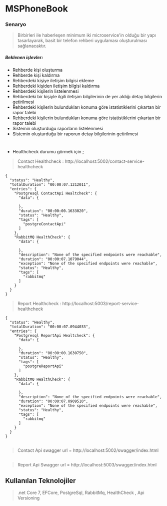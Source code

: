 # MSPhoneBook

### Senaryo

>  Birbirleri ile haberleşen minimum iki microservice'in olduğu bir yapı tasarlayarak, basit bir telefon rehberi uygulaması oluşturulması sağlanacaktır.
##### Beklenen işlevler:

- Rehberde kişi oluşturma
- Rehberde kişi kaldırma
- Rehberdeki kişiye iletişim bilgisi ekleme
- Rehberdeki kişiden iletişim bilgisi kaldırma
- Rehberdeki kişilerin listelenmesi
- Rehberdeki bir kişiyle ilgili iletişim bilgilerinin de yer aldığı detay bilgilerin 
getirilmesi
- Rehberdeki kişilerin bulundukları konuma göre istatistiklerini çıkartan bir rapor 
talebi
- Rehberdeki kişilerin bulundukları konuma göre istatistiklerini çıkartan bir rapor 
talebi
- Sistemin oluşturduğu raporların listelenmesi
- Sistemin oluşturduğu bir raporun detay bilgilerinin getirilmesi

#
- Healthcheck durumu görmek için ; 
> Contact Healthcheck : http://localhost:5002/contact-service-healthcheck
```
{
  "status": "Healthy",
  "totalDuration": "00:00:07.1212011",
  "entries": {
    "Postgresql ContactApi Healtcheck": {
      "data": {
        
      },
      "duration": "00:00:00.1633020",
      "status": "Healthy",
      "tags": [
        "postgreContactApi"
      ]
    },
    "RabbitMQ HealthCheck": {
      "data": {
        
      },
      "description": "None of the specified endpoints were reachable",
      "duration": "00:00:07.1079044",
      "exception": "None of the specified endpoints were reachable",
      "status": "Healthy",
      "tags": [
        "rabbitmq"
      ]
    }
  }
}
```
> Report Healthcheck : http://localhost:5003/report-service-healthcheck
```
{
  "status": "Healthy",
  "totalDuration": "00:00:07.0944033",
  "entries": {
    "Postgresql ReportApi Healtcheck": {
      "data": {
        
      },
      "duration": "00:00:00.1630750",
      "status": "Healthy",
      "tags": [
        "postgreReportApi"
      ]
    },
    "RabbitMQ HealthCheck": {
      "data": {
        
      },
      "description": "None of the specified endpoints were reachable",
      "duration": "00:00:07.0909510",
      "exception": "None of the specified endpoints were reachable",
      "status": "Healthy",
      "tags": [
        "rabbitmq"
      ]
    }
  }
}
``` 
 ## 
>Contact Api swagger url = http://localhost:5002/swagger/index.html
##
>Report Api Swagger url = http://localhost:5003/swagger/index.html
 ## Kullanılan Teknolojiler 
> .net Core 7, EFCore, PostgreSql, RabbitMq, HealthCheck , Api Versioning
